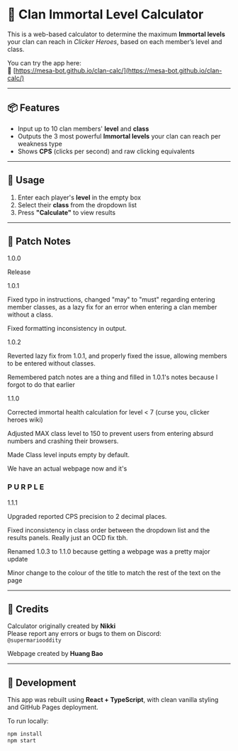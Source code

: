 # 🧮 Clan Immortal Level Calculator

This is a web-based calculator to determine the maximum **Immortal levels** your clan can reach in *Clicker Heroes*, based on each member’s level and class.

You can try the app here:  
🔗 [https://mesa-bot.github.io/clan-calc/](https://mesa-bot.github.io/clan-calc/)

---

## 📦 Features

- Input up to 10 clan members' **level** and **class**
- Outputs the 3 most powerful **Immortal levels** your clan can reach per weakness type
- Shows **CPS** (clicks per second) and raw clicking equivalents

---

## 🧪 Usage

1. Enter each player's **level** in the empty box
2. Select their **class** from the dropdown list
3. Press **"Calculate"** to view results

---

## 🧾 Patch Notes

1.0.0 

Release


1.0.1

Fixed typo in instructions, changed "may" to "must"
regarding entering member classes, as a lazy fix for
an error when entering a clan member without a class.

Fixed formatting inconsistency in output.


1.0.2

Reverted lazy fix from 1.0.1, and properly fixed the issue,
allowing members to be entered without classes.

Remembered patch notes are a thing and filled in 1.0.1's notes
because I forgot to do that earlier


1.1.0

Corrected immortal health calculation for level < 7 (curse you, clicker heroes wiki)

Adjusted MAX class level to 150 to prevent users from entering absurd numbers and crashing their browsers.

Made Class level inputs empty by default.

We have an actual webpage now and it's
### **P U R P L E**


1.1.1

Upgraded reported CPS precision to 2 decimal places.

Fixed inconsistency in class order between the dropdown list and the results panels. Really just an OCD fix tbh.

Renamed 1.0.3 to 1.1.0 because getting a webpage was a pretty major update

Minor change to the colour of the title to match the rest of the text on the page

---

## 🙏 Credits

Calculator originally created by **Nikki**  
Please report any errors or bugs to them on Discord:  
`@supermariooddity`

Webpage created by **Huang Bao**

---

## 🚀 Development

This app was rebuilt using **React + TypeScript**, with clean vanilla styling and GitHub Pages deployment.

To run locally:

```bash
npm install
npm start
